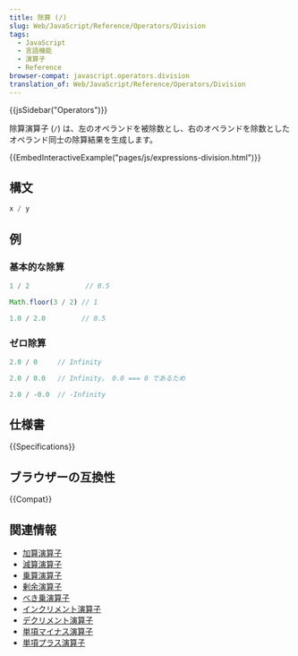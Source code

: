 ```yaml
---
title: 除算 (/)
slug: Web/JavaScript/Reference/Operators/Division
tags:
  - JavaScript
  - 言語機能
  - 演算子
  - Reference
browser-compat: javascript.operators.division
translation_of: Web/JavaScript/Reference/Operators/Division
---
```

{{jsSidebar("Operators")}}

除算演算子 (`/`) は、左のオペランドを被除数とし、右のオペランドを除数としたオペランド同士の除算結果を生成します。

{{EmbedInteractiveExample("pages/js/expressions-division.html")}}

## 構文

```js
x / y
```

## 例

### 基本的な除算

```js
1 / 2              // 0.5

Math.floor(3 / 2) // 1

1.0 / 2.0         // 0.5
```

### ゼロ除算

```js
2.0 / 0     // Infinity

2.0 / 0.0   // Infinity。 0.0 === 0 であるため

2.0 / -0.0  // -Infinity
```

## 仕様書

{{Specifications}}

## ブラウザーの互換性

{{Compat}}

## 関連情報

- [加算演算子](/ja/docs/Web/JavaScript/Reference/Operators/Addition)
- [減算演算子](/ja/docs/Web/JavaScript/Reference/Operators/Subtraction)
- [乗算演算子](/ja/docs/Web/JavaScript/Reference/Operators/Multiplication)
- [剰余演算子](/ja/docs/Web/JavaScript/Reference/Operators/Remainder)
- [べき乗演算子](/ja/docs/Web/JavaScript/Reference/Operators/Exponentiation)
- [インクリメント演算子](/ja/docs/Web/JavaScript/Reference/Operators/Increment)
- [デクリメント演算子](/ja/docs/Web/JavaScript/Reference/Operators/Decrement)
- [単項マイナス演算子](/ja/docs/Web/JavaScript/Reference/Operators/Unary_negation)
- [単項プラス演算子](/ja/docs/Web/JavaScript/Reference/Operators/Unary_plus)

